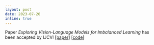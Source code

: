 ```yaml
---
layout: post
date: 2023-07-26
inline: true
---
```


Paper *Exploring Vision-Language Models for Imbalanced Learning* has been accepted by IJCV! [[paper](https://arxiv.org/abs/2304.01457)] [[code](https://github.com/Imbalance-VLM/Imbalance-VLM)]